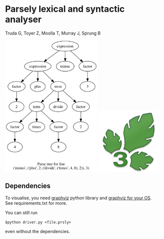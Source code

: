 # Parsely lexical and syntactic analyser

Truda G, Toyer Z, Moolla T, Murray J, Sprung B

<p align="center">
	<img src="samples/parse.png" width="300px"></img>
	<img src="logo.png" width="200px"></img>
</p>


## Dependencies

To visualise, you need [graphviz](http://graphviz.readthedocs.io/en/stable/manual.html#installation) python library and [graphviz for your OS](http://www.graphviz.org/download/). See requirements.txt for more.

You can still run
```
$python driver.py <file.prsly>
```
even without the dependencies.

